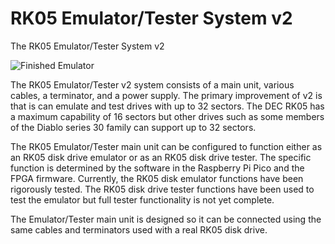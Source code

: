 # RK05 Emulator/Tester System v2
The RK05 Emulator/Tester System v2

![Finished Emulator](https://github.com/user-attachments/assets/a5d5110d-fa6c-41bd-b9b7-0f5a37e94339)

<p>The RK05 Emulator/Tester v2 system consists of a main unit, various cables, a terminator, and a power supply. The primary improvement of v2 is that is can emulate and test drives with up to 32 sectors. The DEC RK05 has a maximum capability of 16 sectors but other drives such as some members of the Diablo series 30 family can support up to 32 sectors.

<p>The RK05 Emulator/Tester main unit can be configured to function either as an RK05 disk drive emulator or as an RK05 disk drive tester. The specific function is determined by the software in the Raspberry Pi Pico and the FPGA firmware. Currently, the RK05 disk emulator functions have been rigorously tested. The RK05 disk drive tester functions have been used to test the emulator but full tester functionality is not yet complete.

<p>The Emulator/Tester main unit is designed so it can be connected using the same cables and terminators used with a real RK05 disk drive.
